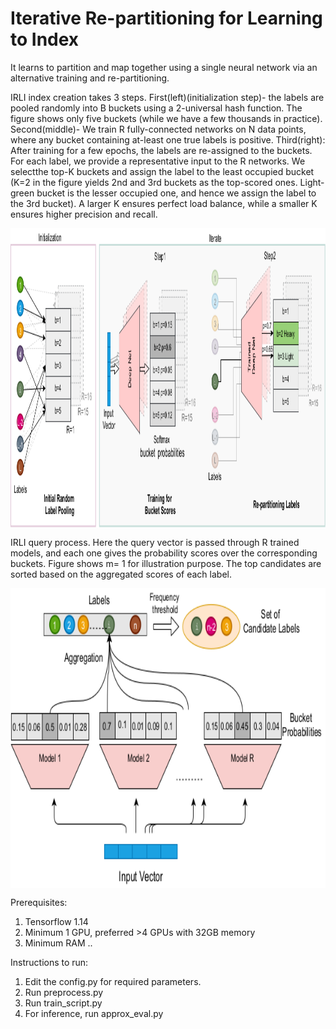 # Iterative Re-partitioning for Learning to Index

It learns to partition and map together using a single neural network via an alternative training and re-partitioning.

IRLI index creation takes 3 steps. First(left)(initialization step)- the labels are pooled randomly into B buckets using a 2-universal hash function. The figure shows only five buckets (while we have a few thousands in practice). Second(middle)- We train R fully-connected networks on N data points, where any bucket containing at-least one true labels is positive. Third(right): After training for a few epochs, the labels are re-assigned to the buckets. For each label, we provide a representative input to the R networks. We selectthe top-K buckets and assign the label to the least occupied bucket (K=2 in the figure yields 2nd and 3rd buckets as the top-scored ones. Light-green bucket is the lesser occupied one, and hence we assign the label to the 3rd bucket). A larger K ensures perfect load balance, while a smaller K ensures higher precision and recall.
<p>
<img src="/NeuralIndex.png" style="width:640px;height:480px;" align="center">
</p>

IRLI query process. Here the query vector is passed through R trained  models, and  each  one  gives  the  probability scores over the corresponding buckets. Figure shows m= 1 for illustration purpose. The top candidates are sorted based on the aggregated scores of each label.
<p>
<img src="/NeaurlIndexQuery.png" style="width:640px;height:480px;" align="center">
</p>

Prerequisites:
1) Tensorflow 1.14
2) Minimum 1 GPU, preferred >4 GPUs with 32GB memory
3) Minimum RAM ..

Instructions to run:
1) Edit the config.py for required parameters. 
2) Run preprocess.py
3) Run train_script.py
4) For inference, run approx_eval.py



